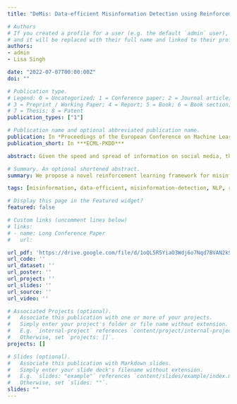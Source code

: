 ```yaml
---
title: "DeMis: Data-efficient Misinformation Detection using Reinforcement Learning"

# Authors
# If you created a profile for a user (e.g. the default `admin` user), write the username (folder name) here 
# and it will be replaced with their full name and linked to their profile.
authors:
- admin
- Lisa Singh

date: "2022-07-07T00:00:00Z"
doi: ""

# Publication type.
# Legend: 0 = Uncategorized; 1 = Conference paper; 2 = Journal article;
# 3 = Preprint / Working Paper; 4 = Report; 5 = Book; 6 = Book section;
# 7 = Thesis; 8 = Patent
publication_types: ["1"]

# Publication name and optional abbreviated publication name.
publication: In *Proceedings of the European Conference on Machine Learning and Principles and Practice of Knowledge Discovery in Databases (ECML-PKDD)*
publication_short: In ***ECML-PKDD***

abstract: Given the speed and spread of information on social media, the influence and impact of misinformation can be consequential. Deep learning approaches are state-of-the-art for many natural language processing tasks, including misinformation detection. To train deep learning algorithms effectively, a large amount of training data is essential. Unfortunately, while unlabeled data are abundant, manually-labeled data are lacking for misinformation detection. In this paper, we propose DeMis, a novel reinforcement learning (RL) framework to detect misinformation on Twitter in a resource-constrained environment, i.e. limited labeled data. The main novelties result from (1) using reinforcement learning to identify high-quality weak labels to use with manually-labeled data to jointly train a classifier, and (2) using fact-checked claims to construct weak labels from unlabeled tweets. We empirically show the strength of this approach over the current state of the art and demonstrate its effectiveness in a low-resourced environment, outperforming other models by up to 8% (F1 score. We also find that our method is more robust to heavily imbalanced data. Finally, to support reproducibility, we publish a package containing code, trained models, and labeled data sets.

# Summary. An optional shortened abstract.
summary: We propose a novel reinforcement learning framework for misinformation detection on Twitter. We release both code, data and pre-trained models.

tags: [misinformation, data-efficient, misinformation-detection, NLP, reinforcement-learning, twitter, computational-social-science]

# Display this page in the Featured widget?
featured: false

# Custom links (uncomment lines below)
# links:
# - name: Long Conference Paper
#   url: 

url_pdf: 'https://drive.google.com/file/d/1oQL5R5YiaO3Wdj6o7Nqd7BVAN2kSMxN8/view?usp=sharing'
url_code: ''
url_dataset: ''
url_poster: ''
url_project: ''
url_slides: ''
url_source: ''
url_video: ''

# Associated Projects (optional).
#   Associate this publication with one or more of your projects.
#   Simply enter your project's folder or file name without extension.
#   E.g. `internal-project` references `content/project/internal-project/index.md`.
#   Otherwise, set `projects: []`.
projects: []

# Slides (optional).
#   Associate this publication with Markdown slides.
#   Simply enter your slide deck's filename without extension.
#   E.g. `slides: "example"` references `content/slides/example/index.md`.
#   Otherwise, set `slides: ""`.
slides: ""
---
```

